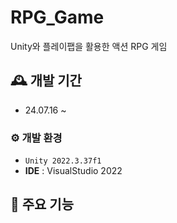 # RPG_Game
Unity와 플레이팹을 활용한 액션 RPG 게임

## 🕰️ 개발 기간
* 24.07.16 ~

### ⚙️ 개발 환경
- `Unity 2022.3.37f1`
- **IDE** : VisualStudio 2022

## 📌 주요 기능
